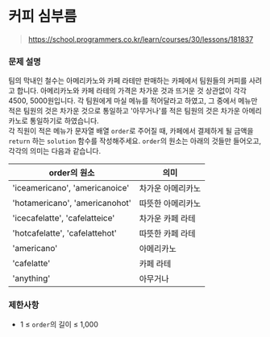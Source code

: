 # 커피 심부름

> https://school.programmers.co.kr/learn/courses/30/lessons/181837

### 문제 설명

팀의 막내인 철수는 아메리카노와 카페 라테만 판매하는 카페에서 팀원들의 커피를 사려고 합니다. 아메리카노와 카페 라테의 가격은 차가운 것과 뜨거운 것 상관없이 각각 4500, 5000원입니다. 각 팀원에게 마실 메뉴를 적어달라고 하였고, 그 중에서 메뉴만 적은 팀원의 것은 차가운 것으로 통일하고 '아무거나'를 적은 팀원의 것은 차가운 아메리카노로 통일하기로 하였습니다.  
각 직원이 적은 메뉴가 문자열 배열 `order`로 주어질 때, 카페에서 결제하게 될 금액을 `return` 하는 `solution` 함수를 작성해주세요. `order`의 원소는 아래의 것들만 들어오고, 각각의 의미는 다음과 같습니다.

| order의 원소                     | 의미          |
| ------------------------------ | ------------ |
| 'iceamericano', 'americanoice' | 차가운 아메리카노 |
| 'hotamericano', 'americanohot' | 따뜻한 아메리카노 |
| 'icecafelatte', 'cafelatteice' | 차가운 카페 라테 |
| 'hotcafelatte', 'cafelattehot' | 따뜻한 카페 라테 |
| 'americano'                    | 아메리카노      |
| 'cafelatte'                    | 카페 라테      |
| 'anything'                     | 아무거나       |

### 제한사항

- 1 ≤ `order`의 길이 ≤ 1,000
